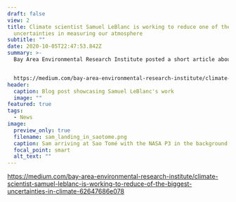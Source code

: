 ```yaml
---
draft: false
view: 2
title: Climate scientist Samuel LeBlanc is working to reduce one of the biggest
  uncertainties in measuring our atmosphere
subtitle: ""
date: 2020-10-05T22:47:53.842Z
summary: >-
  Bay Area Environmental Research Institute posted a short article about Sam:


  https://medium.com/bay-area-environmental-research-institute/climate-scientist-samuel-leblanc-is-working-to-reduce-of-the-biggest-uncertainties-in-climate-62647686e078
header:
  caption: Blog post showcasing Samuel LeBlanc's work
  image: ""
featured: true
tags:
  - News
image:
  preview_only: true
  filename: sam_landing_in_saotome.png
  caption: Sam arriving at Sao Tomé with the NASA P3 in the background
  focal_point: smart
  alt_text: ""
---
```

https://medium.com/bay-area-environmental-research-institute/climate-scientist-samuel-leblanc-is-working-to-reduce-of-the-biggest-uncertainties-in-climate-62647686e078